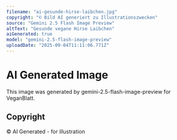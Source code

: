 ```yaml
---
filename: "ai-gesunde-hirse-laibchen.jpg"
copyright: "© Bild AI generiert zu Illustrationszwecken"
source: "Gemini 2.5 Flash Image Preview"
altText: "Gesunde vegane Hirse Laibchen"
aiGenerated: true
model: "gemini-2.5-flash-image-preview"
uploadDate: "2025-09-04T11:11:06.771Z"
---
```


# AI Generated Image

This image was generated by gemini-2.5-flash-image-preview for VeganBlatt.

## Copyright
© AI Generated - for illustration
